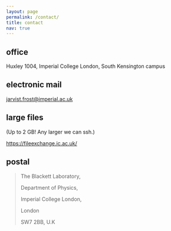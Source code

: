 ```yaml
---
layout: page 
permalink: /contact/
title: contact
nav: true 
---
```


## office

Huxley 1004, Imperial College London, South Kensington campus

## electronic mail 

<jarvist.frost@imperial.ac.uk>

## large files

(Up to 2 GB! Any larger we can ssh.)

<https://fileexchange.ic.ac.uk/>

## postal

> The Blackett Laboratory, 
>
> Department of Physics, 
>
> Imperial College London, 
>
> London
>
> SW7 2BB, U.K

